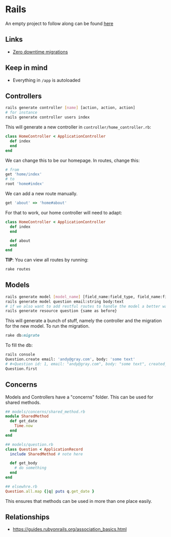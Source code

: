 # Rails

An empty project to follow along can be found [here](https://github.com/nobitagit/docker-rails-postgres)

## Links

- [Zero downtime migrations](https://github.com/LendingHome/zero_downtime_migrations#adding-a-column-with-a-default)

## Keep in mind

- Everything in `/app` is autoloaded

## Controllers

```sh
rails generate controller [name] [action, action, action]
# for instance
rails generate controller users index
```

This will generate a new controller in `controller/home_controller.rb`:

```rb
class HomeController < ApplicationController
  def index
  end
end
```

We can change this to be our homepage. In routes, change this:

```rb
# from
get 'home/index'
# to
root 'home#index'
```

We can add a new route manually.

```rb
get 'about' => 'home#about'
```

For that to work, our home controller will need to adapt:

```rb
class HomeController < ApplicationController
  def index
  end

  def about
  end
end
```

**TIP**: You can view all routes by running:

```sh
rake routes
```

## Models

```sh
rails generate model [model_name] [field_name:field_type, field_name:field_type,]
rails generate model question email:string body:text
# if we also want to add restful routes to handle the model a better way is to
rails generate resource question {same as before}
```

This will generate a bunch of stuff, namely the controller and the migration for the new model.
To run the migration.

```rb
rake db:migrate
```

To fill the db:

```sh
rails console
Question.create email: 'andy@gray.com', body: 'some text'
# #<Question id: 1, email: "andy@gray.com", body: "some text", created_at: "2020-04-05 00:08:46", updated_at: "2020-04-05 00:08:46">
Question.first
```

## Concerns

Models and Controllers have a "concerns" folder.
This can be used for shared methods.

```rb
## models/concerns/shared_method.rb
module SharedMethod
  def get_date
    Time.now
  end
end

## models/question.rb
class Question < ApplicationRecord
  include SharedMethod # note here

  def get_body
    # do something
  end
end

## elsewhre.rb
Question.all.map {|q| puts q.get_date }
```

This ensures that methods can be used in more than one place easily.

## Relationships

- https://guides.rubyonrails.org/association_basics.html

